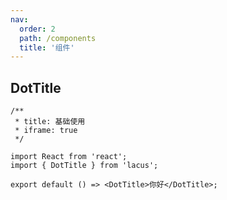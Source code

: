 ```yaml
---
nav:
  order: 2
  path: /components
  title: '组件'
---
```


## DotTitle

```tsx
/**
 * title: 基础使用
 * iframe: true
 */

import React from 'react';
import { DotTitle } from 'lacus';

export default () => <DotTitle>你好</DotTitle>;
```

<API src='./index.tsx'/>
